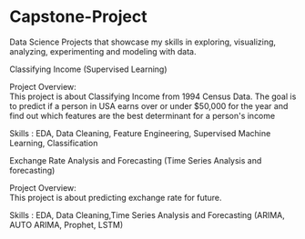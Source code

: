 # Capstone-Project
Data Science Projects that showcase my skills in exploring, visualizing, analyzing, experimenting and modeling with data. 

Classifying Income (Supervised Learning)

Project Overview:  
This project is about Classifying Income from 1994 Census Data. The goal is to predict if a person in USA earns over or under $50,000 for the year and find out which features are the best determinant for a person's income 

Skills : EDA, Data Cleaning, Feature Engineering, Supervised Machine Learning, Classification


Exchange Rate Analysis and Forecasting (Time Series Analysis and forecasting)

Project Overview:  
This project is about predicting exchange rate for future. 

Skills : EDA, Data Cleaning,Time Series Analysis and Forecasting (ARIMA, AUTO ARIMA, Prophet, LSTM)
